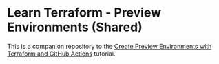 # Learn Terraform - Preview Environments (Shared)

This is a companion repository to the [Create Preview Environments with Terraform and GitHub Actions](https://developer.hashicorp.com/terraform/tutorials/applications/preview-environments-vercel) tutorial.
